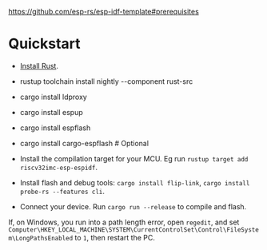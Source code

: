 https://github.com/esp-rs/esp-idf-template#prerequisites

# Quickstart
- [Install Rust](https://www.rust-lang.org/tools/install).

- rustup toolchain install nightly --component rust-src

- cargo install ldproxy
- cargo install espup
- cargo install espflash
- cargo install cargo-espflash # Optional

- Install the compilation target for your MCU. Eg run `rustup target add riscv32imc-esp-espidf`.
- Install flash and debug tools: `cargo install flip-link`, `cargo install probe-rs --features cli`.
- Connect your device. Run `cargo run --release` to compile and flash.

If, on Windows, you run into a path length error, open `regedit`, and set 
`Computer\HKEY_LOCAL_MACHINE\SYSTEM\CurrentControlSet\Control\FileSystem\LongPathsEnabled` to `1`, then restart the PC.
